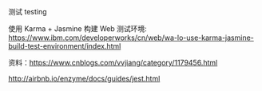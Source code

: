 测试 testing

使用 Karma + Jasmine 构建 Web 测试环境: https://www.ibm.com/developerworks/cn/web/wa-lo-use-karma-jasmine-build-test-environment/index.html

资料：https://www.cnblogs.com/vvjiang/category/1179456.html

http://airbnb.io/enzyme/docs/guides/jest.html